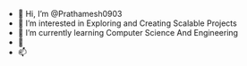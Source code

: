 - 👋 Hi, I’m @Prathamesh0903
- 👀 I’m interested in Exploring and Creating Scalable Projects 
- 🌱 I’m currently learning Computer Science And Engineering 
- 💞️ 
- 📫 

<!---
Prathamesh0903/Prathamesh0903 is a ✨ special ✨ repository because its `README.md` (this file) appears on your GitHub profile.
You can click the Preview link to take a look at your changes.
--->
